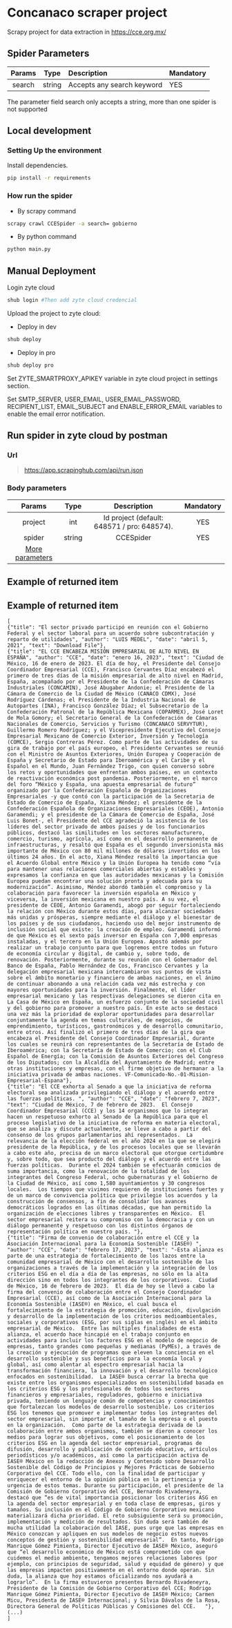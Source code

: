 # Concanaco scraper project

Scrapy project for data extraction in https://cce.org.mx/


## Spider Parameters

|   Params   |        Type        | Description                                                                                                                                  | Mandatory |
| :--------: | :-----------------: | :------------------------------------------------------------------------------------------------------------------------------------------- | :-------- |
| search |        string        | Accepts any search keyword                                                                                 | YES       |   

The parameter field search only accepts a string, more than one spider is not supported
## Local development

### Setting Up the environment

Install dependencies.

```bash
pip install -r requirements
```

### How run the spider

- By scrapy command

```bash
scrapy crawl CCESpider -a search= gobierno

```

- By python command

````bash
python main.py
````
##  Manual Deployment

Login zyte cloud

```bash
shub login #Then add zyte cloud credencial
```

Upload the project to zyte cloud:

- Deploy in dev

```bash
shub deploy 
```

- Deploy in pro

```bash
shub deploy pro
```

Set ZYTE_SMARTPROXY_APIKEY variable in zyte cloud project in settings section.

Set SMTP_SERVER, USER_EMAIL, USER_EMAIL_PASSWORD, RECIPIENT_LIST, EMAIL_SUBJECT and ENABLE_ERROR_EMAIL variables to enable the email error notification.



## Run spider in zyte cloud by postman
### Url

> https://app.scrapinghub.com/api/run.json

### Body parameters

|               Params               |  Type  | Description                                                        | Mandatory |
| :--------------------------------: | :----: | :----------------------------------------------------------------: | :-------: |
|              project               |  int   | Id project (default: 648571 / pro: 648574).                        | YES       |
|              spider                | string | CCESpider                                                          | YES       |
| [More parameters](#spider-parameters) |        |                                                                 |           |


## Example of returned item

## Example of returned item

```
[
{"title": "El sector privado participó en reunión con el Gobierno Federal y el sector laboral para un acuerdo sobre subcontratación y reparto de utilidades", "author": "LUIS MEDEL", "date": "abril 5, 2021", "text": "Download File"},
{"title": "EL CCE ENCABEZA MISIÓN EMPRESARIAL DE ALTO NIVEL EN ESPAÑA", "author": "CCE", "date": "enero 16, 2023", "text": "Ciudad de México, 16 de enero de 2023. El día de hoy, el Presidente del Consejo Coordinador Empresarial (CCE), Francisco Cervantes Díaz encabezó el primero de tres días de la misión empresarial de alto nivel en Madrid, España, acompañado por el Presidente de la Confederación de Cámaras Industriales (CONCAMIN), José Abugaber Andonie; el Presidente de la Cámara de Comercio de la Ciudad de México (CANACO CDMX), José Rodríguez Cárdenas; el Presidente de la Industria Nacional de Autopartes (INA), Francisco González Díaz; el Subsecretario de la Confederación Patronal de la República Mexicana (COPARMEX), José Loret de Mola Gomory; el Secretario General de la Confederación de Cámaras Nacionales de Comercio, Servicios y Turismo (CONCANACO SERVYTUR), Guillermo Romero Rodríguez; y el Vicepresidente Ejecutivo del Consejo Empresarial Mexicano de Comercio Exterior, Inversión y Tecnología (COMCE), Sergio Contreras Pérez. Como parte de las actividades de su gira de trabajo por el país europeo, el Presidente Cervantes se reunió con el Ministro de Asuntos Exteriores, Unión Europea y Cooperación de España y Secretario de Estado para Iberoamérica y el Caribe y el Español en el Mundo, Juan Fernández Trigo, con quien conversó sobre los retos y oportunidades que enfrentan ambos países, en un contexto de reactivación económica post pandemia. Posteriormente, en el marco del foro “México y España, una apuesta empresarial de futuro” organizado por la Confederación Española de Organizaciones Empresariales -y que contó con la participación de la Secretaria de Estado de Comercio de España, Xiana Méndez; el presidente de la Confederación Española de Organizaciones Empresariales (CEOE), Antonio Garamendi; y el presidente de la Cámara de Comercio de España, José Luis Bonet-, el Presidente del CCE agradeció la asistencia de los líderes del sector privado de ambos países y de los funcionarios públicos, destacó las similitudes en los sectores manufacturero, comercio, turismo, agrícola, así como en el desarrollo permanente de infraestructuras, y resaltó que España es el segundo inversionista más importante de México con 80 mil millones de dólares invertidos en los últimos 24 años. En el acto, Xiana Méndez resaltó la importancia que el Acuerdo Global entre México y la Unión Europea ha tenido como “vía para mantener unas relaciones comerciales abiertas y estables y expresamos la confianza en que las autoridades mexicanas y la Comisión Europea puedan encontrar una solución pronta y adecuada para su modernización”. Asimismo, Méndez abordó también el compromiso y la colaboración para favorecer la inversión española en México y viceversa, la inversión mexicana en nuestro país. A su vez, el presidente de CEOE, Antonio Garamendi, abogó por seguir fortaleciendo la relación con México durante estos días, para alcanzar sociedades más unidas y prósperas, siempre mediante el diálogo y el bienestar de los países y de sus ciudadanos, haciendo uso del mejor instrumento de inclusión social que existe: la creación de empleo. Garamendi informó de que México es el sexto país inversor en España con 7,000 empresas instaladas, y el tercero en la Unión Europea. Apostó además por realizar un trabajo conjunto para que logremos entre todos un futuro de economía circular y digital, de cambio y, sobre todo, de renovación. Posteriormente, durante su reunión con el Gobernador del Banco de España, Pablo Hernández de Cos, Francisco Cervantes y la delegación empresarial mexicana intercambiaron sus puntos de vista sobre el ámbito monetario y financiero de ambas naciones, en el ánimo de continuar abonando a una relación cada vez más estrecha y con mayores oportunidades para la inversión. Finalmente, el líder empresarial mexicano y las respectivas delegaciones se dieron cita en La Casa de México en España, un esfuerzo conjunto de la sociedad civil y del gobierno para promover a nuestro país. En este acto se destacó una vez más la prioridad de explorar oportunidades para desarrollar conjuntamente la agenda en temas culturales, de negocios, de emprendimiento, turísticos, gastronómicos y de desarrollo comunitario, entre otros. Así finalizó el primero de tres días de la gira que encabeza el Presidente del Consejo Coordinador Empresarial, durante los cuales se reunirá con representantes de la Secretaría de Estado de Iberoamérica; con la Secretaría de Estado de Comercio; con el Club Español de Energía; con la Comisión de Asuntos Exteriores del Congreso de los Diputados; con la Alcaldía del Ayuntamiento de Madrid; entre otras instituciones y empresas, con el firme objetivo de hermanar a la iniciativa privada de ambas naciones. VF-Comunicado-No.-01-Mision-Empresarial-Espana"},
{"title": "El CCE exhorta al Senado a que la iniciativa de reforma electoral sea analizada privilegiando el diálogo y el acuerdo entre las fuerzas políticas. ", "author": "CCE", "date": "febrero 7, 2023", "text": "Ciudad de México, 7 de febrero de 2023.  El Consejo Coordinador Empresarial (CCE) y los 14 organismos que lo integran hacen un respetuoso exhorto al Senado de la República para que el proceso legislativo de la iniciativa de reforma en materia electoral, que se analiza y discute actualmente, se lleve a cabo a partir del consenso de los grupos parlamentarios ahí representados.  La relevancia de la elección federal en el año 2024 en la que se elegirá presidente de la República, y de los procesos locales que se llevarán a cabo este año, precisa de un marco electoral que otorgue certidumbre y, sobre todo, que sea producto del diálogo y el acuerdo entre las fuerzas políticas.  Durante el 2024 también se efectuarán comicios de suma importancia, como la renovación de la totalidad de los integrantes del Congreso Federal, ocho gubernaturas y el Gobierno de la Ciudad de México, así como 1,580 ayuntamientos y 30 congresos locales.  Los tiempos que vivimos requieren de instituciones fuertes y de un marco de convivencia política que privilegie los acuerdos y la construcción de consensos, a fin de consolidar los avances democráticos logrados en las últimas décadas, que han permitido la organización de elecciones libres y transparentes en México.  El sector empresarial reitera su compromiso con la democracia y con un diálogo permanente y respetuoso con los distintos órganos de representación política en nuestro país. "},
{"title": "Firma de convenio de colaboración entre el CCE y la Asociación Internacional para la Economía Sostenible (IASE®) ", "author": "CCE", "date": "febrero 17, 2023", "text": "-Esta alianza es parte de una estrategia de fortalecimiento de los lazos entre la comunidad empresarial de México con el desarrollo sostenible de las organizaciones a través de la implementación y la integración de los criterios ESG en el día a día de las empresas, no sólo en la alta dirección sino en todos los integrantes de los corporativos.  Ciudad de México, 16 de febrero de 2023.  El día de hoy se llevó a cabo la firma del convenio de colaboración entre el Consejo Coordinador Empresarial (CCE), así como de la Asociación Internacional para la Economía Sostenible (IASE®) en México, el cual busca el fortalecimiento de la estrategia de promoción, educación, divulgación y desarrollo de la implementación de los criterios medioambientales, sociales y corporativos (ESG, por sus siglas en inglés) en el ámbito empresarial de México.  Entre las múltiples finalidades de esta alianza, el acuerdo hace hincapié en el trabajo conjunto en actividades para incluir los factores ESG en el modelo de negocio de empresas, tanto grandes como pequeñas y medianas (PyMEs), a través de la creación y ejecución de programas que eleven la conciencia en el desarrollo sostenible y sus beneficios para la economía local y global, así como alentar al espectro empresarial hacia la transformación financiera, la innovación y el desarrollo tecnológico enfocados en sostenibilidad.  La IASE® busca cerrar la brecha que existe entre los organismos especializados en sostenibilidad basada en los criterios ESG y los profesionales de todos los sectores financieros y empresariales, reguladores, gobierno e iniciativa privada, teniendo un lenguaje común de competencias y conocimientos que fortalezcan los modelos de desarrollo sostenible. Los criterios ESG los tenemos que promover e implementar todos los integrantes del sector empresarial, sin importar el tamaño de la empresa o el puesto en la organización.  Como parte de la estrategia derivada de la colaboración entre ambos organismos, también se dieron a conocer los medios para lograr sus objetivos, como el posicionamiento de los criterios ESG en la agenda del sector empresarial, programas de difusión, desarrollo y publicación de contenido educativo, artículos periodísticos y/o académicos, así como la participación activa de IASE® México en la redacción de Anexos y Contenido sobre Desarrollo Sostenible del Código de Principios y Mejores Prácticas de Gobierno Corporativo del CCE. Todo ello, con la finalidad de participar y enriquecer el entorno de la opinión pública en la pertinencia y urgencia de estos temas. Durante su participación, el presidente de la Comisión de Gobierno Corporativo del CCE, Bernardo Rivadeneyra, destacó que “es de vital importancia posicionar los criterios ASG en la agenda del sector empresarial y en toda clase de empresas, giros y tamaños. Su inclusión en el Código de Gobierno Corporativo mexicano materializará dicha prioridad. El reto subsiguiente será su promoción, implementación y medición de resultados. Sin duda será también de mucha utilidad la colaboración del IASE, pues urge que las empresas en México conozcan y apliquen en sus modelos de negocio estos nuevos conceptos de gestión y sostenibilidad empresarial”.  En tanto, Rodrigo Manrique Gómez Pimienta, Director Ejecutivo de IASE® México, aseguró que “el desarrollo económico de México está comprometido con que cuidemos el medio ambiente, tengamos mejores relaciones labores (por ejemplo, con principios de seguridad, salud y equidad de género) y que las empresas impacten positivamente en el entorno donde operan. Sin duda, la alianza que hoy estamos oficializando nos ayudará a lograrlo”.  En la firma estuvieron presentes Bernardo Rivadeneyra, Presidente de la Comisión de Gobierno Corporativo del CCE; Rodrigo Manrique Gómez Pimienta, Director Ejecutivo de IASE® México; Carmen Micu, Presidenta de IASE® Internacional; y Silvia Dávalos de la Rosa, Directora General de Políticas Públicas y Comisiones del CCE.   "},
(...)
]
```

